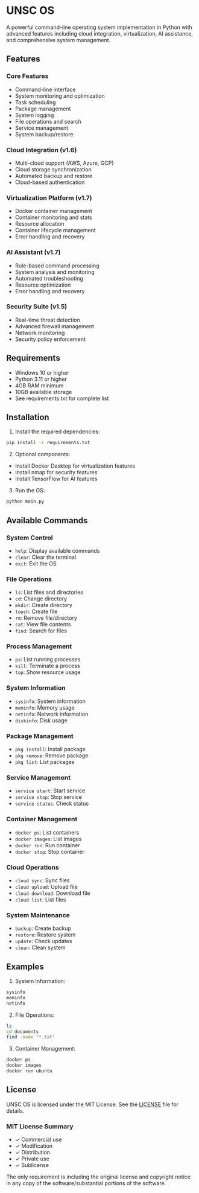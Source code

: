 # UNSC OS

A powerful command-line operating system implementation in Python with advanced features including cloud integration, virtualization, AI assistance, and comprehensive system management.

## Features
### Core Features
- Command-line interface
- System monitoring and optimization
- Task scheduling
- Package management
- System logging
- File operations and search
- Service management
- System backup/restore

### Cloud Integration (v1.6)
- Multi-cloud support (AWS, Azure, GCP)
- Cloud storage synchronization
- Automated backup and restore
- Cloud-based authentication

### Virtualization Platform (v1.7)
- Docker container management
- Container monitoring and stats
- Resource allocation
- Container lifecycle management
- Error handling and recovery

### AI Assistant (v1.7)
- Rule-based command processing
- System analysis and monitoring
- Automated troubleshooting
- Resource optimization
- Error handling and recovery

### Security Suite (v1.5)
- Real-time threat detection
- Advanced firewall management
- Network monitoring
- Security policy enforcement

## Requirements
- Windows 10 or higher
- Python 3.11 or higher
- 4GB RAM minimum
- 10GB available storage
- See requirements.txt for complete list

## Installation
1. Install the required dependencies:
```bash
pip install -r requirements.txt
```

2. Optional components:
- Install Docker Desktop for virtualization features
- Install nmap for security features
- Install TensorFlow for AI features

3. Run the OS:
```bash
python main.py
```

## Available Commands

### System Control
- `help`: Display available commands
- `clear`: Clear the terminal
- `exit`: Exit the OS

### File Operations
- `ls`: List files and directories
- `cd`: Change directory
- `mkdir`: Create directory
- `touch`: Create file
- `rm`: Remove file/directory
- `cat`: View file contents
- `find`: Search for files

### Process Management
- `ps`: List running processes
- `kill`: Terminate a process
- `top`: Show resource usage

### System Information
- `sysinfo`: System information
- `meminfo`: Memory usage
- `netinfo`: Network information
- `diskinfo`: Disk usage

### Package Management
- `pkg install`: Install package
- `pkg remove`: Remove package
- `pkg list`: List packages

### Service Management
- `service start`: Start service
- `service stop`: Stop service
- `service status`: Check status

### Container Management
- `docker ps`: List containers
- `docker images`: List images
- `docker run`: Run container
- `docker stop`: Stop container

### Cloud Operations
- `cloud sync`: Sync files
- `cloud upload`: Upload file
- `cloud download`: Download file
- `cloud list`: List files

### System Maintenance
- `backup`: Create backup
- `restore`: Restore system
- `update`: Check updates
- `clean`: Clean system

## Examples

1. System Information:
```bash
sysinfo
meminfo
netinfo
```

2. File Operations:
```bash
ls
cd documents
find -name "*.txt"
```

3. Container Management:
```bash
docker ps
docker images
docker run ubuntu
```

## License

UNSC OS is licensed under the MIT License. See the [LICENSE](LICENSE) file for details.

### MIT License Summary
- ✓ Commercial use
- ✓ Modification
- ✓ Distribution
- ✓ Private use
- ✓ Sublicense

The only requirement is including the original license and copyright notice in any copy of the software/substantial portions of the software.

